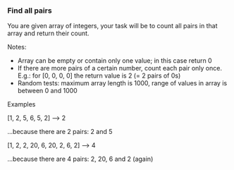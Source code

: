 ### Find all pairs

You are given array of integers, your task will be to count all pairs in that array and return their count.

Notes:

* Array can be empty or contain only one value; in this case return 0
* If there are more pairs of a certain number, count each pair only once. E.g.: for [0, 0, 0, 0] the return value is 2 (= 2 pairs of 0s)
* Random tests: maximum array length is 1000, range of values in array is between 0 and 1000

Examples

[1, 2, 5, 6, 5, 2]  -->  2

...because there are 2 pairs: 2 and 5

[1, 2, 2, 20, 6, 20, 2, 6, 2]  -->  4

...because there are 4 pairs: 2, 20, 6 and 2 (again)

